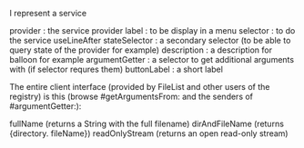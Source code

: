 I represent a service

provider : the service provider
label : to be display in a menu
selector : to do the service
useLineAfter
stateSelector : a secondary selector (to be able to query state of the provider for example)
description : a description for balloon for example
argumentGetter : a selector to get additional arguments with (if selector requres them)
buttonLabel : a short label

The entire client interface (provided by FileList and other users of the registry)
is this (browse #getArgumentsFrom: and the 
senders of #argumentGetter:):

fullName (returns a String with the full filename)
dirAndFileName (returns {directory. fileName})
readOnlyStream (returns an open read-only stream)
